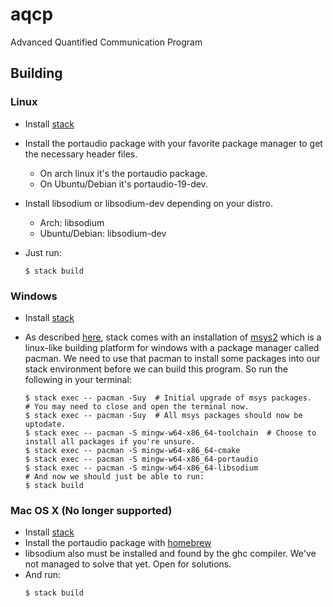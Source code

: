 # aqcp
Advanced Quantified Communication Program

## Building

### Linux

* Install [stack](https://docs.haskellstack.org/en/stable/README/)
* Install the portaudio package with your favorite package manager to get the necessary header files.
    * On arch linux it's the portaudio package.
    * On Ubuntu/Debian it's portaudio-19-dev.
* Install libsodium or libsodium-dev depending on your distro.
    * Arch: libsodium
    * Ubuntu/Debian: libsodium-dev
* Just run:

    ```
    $ stack build
    ```

### Windows

* Install [stack](https://docs.haskellstack.org/en/stable/README/)
* As described [here](https://docs.haskellstack.org/en/stable/developing_on_windows), stack comes with an installation of [msys2](https://www.msys2.org) which is a linux-like building platform for windows with a package manager called pacman. We need to use that pacman to install some packages into our stack environment before we can build this program. So run the following in your terminal:

    ```
    $ stack exec -- pacman -Suy  # Initial upgrade of msys packages.
    # You may need to close and open the terminal now.
    $ stack exec -- pacman -Suy  # All msys packages should now be uptodate.
    $ stack exec -- pacman -S mingw-w64-x86_64-toolchain  # Choose to install all packages if you're unsure.
    $ stack exec -- pacman -S mingw-w64-x86_64-cmake
    $ stack exec -- pacman -S mingw-w64-x86_64-portaudio
    $ stack exec -- pacman -S mingw-w64-x86_64-libsodium
    # And now we should just be able to run:
    $ stack build
    ```

### Mac OS X (No longer supported)

* Install [stack](https://docs.haskellstack.org/en/stable/README/)
* Install the portaudio package with [homebrew](https://brew.sh/)
* libsodium also must be installed and found by the ghc compiler. We've not managed to solve that yet. Open for solutions.
* And run:
    ```
    $ stack build
    ```
